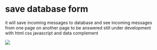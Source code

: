 <h1>save database form</h1>


<p>it will save incoming messages to database and see incoming messages from one page on another page to be answered still under development with html css javascript and data complement</p>


<img src="from.gif" />